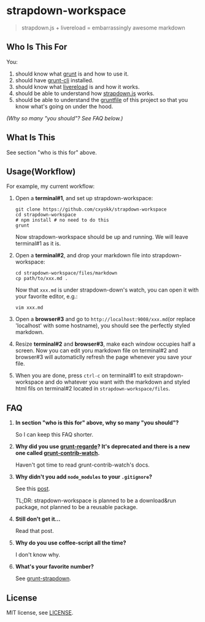# strapdown-workspace

> strapdown.js + livereload = embarrassingly awesome markdown

## Who Is This For
You:

1.  should know what [grunt][gruntjs] is and how to use it.
2.  should have [grunt-cli][grunt-cli] installed.
3.  should know what [livereload][livereload] is and how it works.
4.  should be able to understand how [strapdown.js][strapdown.com] works.
5.  should be able to understand the [gruntfile][gruntfile] of this project so that you know what's going on under the hood.

*(Why so many "you should"? See FAQ below.)*

## What Is This
See section "who is this for" above.

## Usage(Workflow)
For example, my current workflow:

1.  Open a **terminal#1**, and set up strapdown-workspace:

    ```shell
    git clone https://github.com/cxyokk/strapdown-workspace
    cd strapdown-workspace
    # npm install # no need to do this
    grunt
    ```
    Now strapdown-workspace should be up and running. We will leave terminal#1 as it is.

2.  Open a **terminal#2**, and drop your markdown file into strapdown-workspace:

    ```shell
    cd strapdown-workspace/files/markdown
    cp path/to/xxx.md .
    ```
    Now that `xxx.md` is under strapdown-down's watch, you can open it with your favorite editor, e.g.:
    ```shell
    vim xxx.md
    ```

3.  Open a **browser#3** and go to `http://localhost:9008/xxx.md`(or replace 'localhost' with some hostname), you should see the perfectly styled markdown.

4.  Resize **terminal#2** and **browser#3**, make each window occupies half a screen. Now you can edit yoru markdown file on terminal#2 and browser#3 will automaticlly refresh the page whenever you save your file.

5.  When you are done, press `ctrl-c` on terminal#1 to exit strapdown-workspace and do whatever you want with the markdown and styled html fils on terminal#2 located in `strapdown-workspace/files`.

## FAQ
1.  **In section "who is this for" above, why so many "you should"?**

    So I can keep this FAQ shorter.

2.  **Why did you use [grunt-regarde][grunt-regarde]? It's deprecated and there is a new one called [grunt-contrib-watch][grunt-contrib-watch].**

    Haven't got time to read grunt-contrib-watch's docs.

3.  **Why didn't you add `node_modules` to your `.gitignore`?**

    See this [post][node-modules-git].

    TL;DR: strapdown-workspace is planned to be a download&run package, not planned to be a reusable package.

4.  **Still don't get it...**

    Read that post.

5.  **Why do you use coffee-script all the time?**

    I don't know why.

6.  **What's your favorite number?**

    See [grunt-strapdown][grunt-strapdown].

## License
MIT license, see [LICENSE](LICENSE).

[gruntjs]: http://gruntjs.com
[grunt-cli]: https://github.com/gruntjs/grunt-cli
[livereload]: https://github.com/livereload/LiveReload2
[gruntfile]: https://github.com/cxyokk/strapdown-workspace/blob/master/Gruntfile.coffee
[strapdown.com]: http://strapdownjs.com
[default-template]: https://github.com/cxyokk/grunt-strapdown/blob/master/tasks/template.html
[node-modules-git]: http://www.futurealoof.com/posts/nodemodules-in-git.html
[grunt-strapdown]: http://cxyokk.github.io/grunt-strapdown/
[grunt-regarde]: https://github.com/yeoman/grunt-regarde
[grunt-contrib-watch]: https://github.com/gruntjs/grunt-contrib-watch
